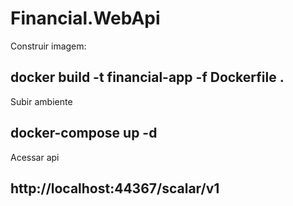 # Financial.WebApi

Construir imagem:
## docker build -t financial-app -f Dockerfile .

Subir ambiente
## docker-compose up -d

Acessar api
## http://localhost:44367/scalar/v1